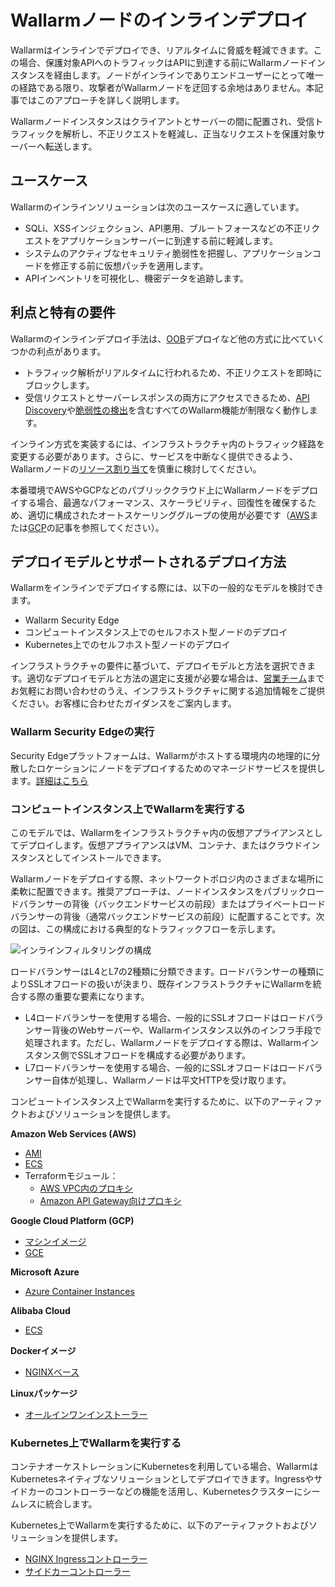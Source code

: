 # Wallarmノードのインラインデプロイ

Wallarmはインラインでデプロイでき、リアルタイムに脅威を軽減できます。この場合、保護対象APIへのトラフィックはAPIに到達する前にWallarmノードインスタンスを経由します。ノードがインラインでありエンドユーザーにとって唯一の経路である限り、攻撃者がWallarmノードを迂回する余地はありません。本記事ではこのアプローチを詳しく説明します。

Wallarmノードインスタンスはクライアントとサーバーの間に配置され、受信トラフィックを解析し、不正リクエストを軽減し、正当なリクエストを保護対象サーバーへ転送します。 

## ユースケース

Wallarmのインラインソリューションは次のユースケースに適しています。

* SQLi、XSSインジェクション、API悪用、ブルートフォースなどの不正リクエストをアプリケーションサーバーに到達する前に軽減します。
* システムのアクティブなセキュリティ脆弱性を把握し、アプリケーションコードを修正する前に仮想パッチを適用します。
* APIインベントリを可視化し、機密データを追跡します。

## 利点と特有の要件

Wallarmのインラインデプロイ手法は、[OOB](../oob/overview.md)デプロイなど他の方式に比べていくつかの利点があります。

* トラフィック解析がリアルタイムに行われるため、不正リクエストを即時にブロックします。
* 受信リクエストとサーバーレスポンスの両方にアクセスできるため、[API Discovery](../../api-discovery/overview.md)や[脆弱性の検出](../../about-wallarm/detecting-vulnerabilities.md)を含むすべてのWallarm機能が制限なく動作します。

インライン方式を実装するには、インフラストラクチャ内のトラフィック経路を変更する必要があります。さらに、サービスを中断なく提供できるよう、Wallarmノードの[リソース割り当て](../../admin-en/configuration-guides/allocate-resources-for-node.md)を慎重に検討してください。

本番環境でAWSやGCPなどのパブリッククラウド上にWallarmノードをデプロイする場合、最適なパフォーマンス、スケーラビリティ、回復性を確保するため、適切に構成されたオートスケーリンググループの使用が必要です（[AWS](../../admin-en/installation-guides/amazon-cloud/autoscaling-overview.md)または[GCP](../../admin-en/installation-guides/google-cloud/autoscaling-overview.md)の記事を参照してください）。

## デプロイモデルとサポートされるデプロイ方法

Wallarmをインラインでデプロイする際には、以下の一般的なモデルを検討できます。

* Wallarm Security Edge
* コンピュートインスタンス上でのセルフホスト型ノードのデプロイ
* Kubernetes上でのセルフホスト型ノードのデプロイ

インフラストラクチャの要件に基づいて、デプロイモデルと方法を選択できます。適切なデプロイモデルと方法の選定に支援が必要な場合は、[営業チーム](mailto:sales@wallarm.com)までお気軽にお問い合わせのうえ、インフラストラクチャに関する追加情報をご提供ください。お客様に合わせたガイダンスをご案内します。

### Wallarm Security Edgeの実行

Security Edgeプラットフォームは、Wallarmがホストする環境内の地理的に分散したロケーションにノードをデプロイするためのマネージドサービスを提供します。[詳細はこちら](../security-edge/inline/overview.md)

### コンピュートインスタンス上でWallarmを実行する

このモデルでは、Wallarmをインフラストラクチャ内の仮想アプライアンスとしてデプロイします。仮想アプライアンスはVM、コンテナ、またはクラウドインスタンスとしてインストールできます。

Wallarmノードをデプロイする際、ネットワークトポロジ内のさまざまな場所に柔軟に配置できます。推奨アプローチは、ノードインスタンスをパブリックロードバランサーの背後（バックエンドサービスの前段）またはプライベートロードバランサーの背後（通常バックエンドサービスの前段）に配置することです。次の図は、この構成における典型的なトラフィックフローを示します。

![インラインフィルタリングの構成](../../images/waf-installation/inline/wallarm-inline-deployment-scheme.png)

ロードバランサーはL4とL7の2種類に分類できます。ロードバランサーの種類によりSSLオフロードの扱いが決まり、既存インフラストラクチャにWallarmを統合する際の重要な要素になります。

* L4ロードバランサーを使用する場合、一般的にSSLオフロードはロードバランサー背後のWebサーバーや、Wallarmインスタンス以外のインフラ手段で処理されます。ただし、Wallarmノードをデプロイする際は、Wallarmインスタンス側でSSLオフロードを構成する必要があります。
* L7ロードバランサーを使用する場合、一般的にSSLオフロードはロードバランサー自体が処理し、Wallarmノードは平文HTTPを受け取ります。

コンピュートインスタンス上でWallarmを実行するために、以下のアーティファクトおよびソリューションを提供します。

**Amazon Web Services (AWS)**

* [AMI](compute-instances/aws/aws-ami.md)
* [ECS](compute-instances/aws/aws-ecs.md)
* Terraformモジュール：
    * [AWS VPC内のプロキシ](compute-instances/aws/terraform-module-for-aws-vpc.md)
    * [Amazon API Gateway向けプロキシ](compute-instances/aws/terraform-module-for-aws-api-gateway.md)

**Google Cloud Platform (GCP)**

* [マシンイメージ](compute-instances/gcp/machine-image.md)
* [GCE](compute-instances/gcp/gce.md)

**Microsoft Azure**

* [Azure Container Instances](compute-instances/azure/docker-image.md)

**Alibaba Cloud**

* [ECS](compute-instances/alibaba/docker-image.md)

**Dockerイメージ**

* [NGINXベース](compute-instances/docker/nginx-based.md)

**Linuxパッケージ**

* [オールインワンインストーラー](compute-instances/linux/all-in-one.md)

### Kubernetes上でWallarmを実行する

コンテナオーケストレーションにKubernetesを利用している場合、WallarmはKubernetesネイティブなソリューションとしてデプロイできます。Ingressやサイドカーのコントローラーなどの機能を活用し、Kubernetesクラスターにシームレスに統合します。

Kubernetes上でWallarmを実行するために、以下のアーティファクトおよびソリューションを提供します。

* [NGINX Ingressコントローラー](../../admin-en/installation-kubernetes-en.md)
* [サイドカーコントローラー](../kubernetes/sidecar-proxy/deployment.md)